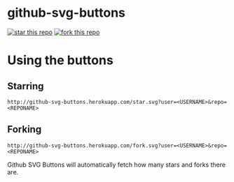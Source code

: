 github-svg-buttons
===============

[![star this repo](http://github-svg-buttons.herokuapp.com/star.svg?user=ddavison&repo=github-svg-buttons)](http://github.com/ddavison/sublime-tabs)
[![fork this repo](http://github-svg-buttons.herokuapp.com/fork.svg?user=ddavison&repo=github-svg-buttons)](http://github.com/ddavison/sublime-tabs/fork)


# Using the buttons
## Starring
  ```
  http://github-svg-buttons.herokuapp.com/star.svg?user=<USERNAME>&repo=<REPONAME>
  ```
  
## Forking
  ```
  http://github-svg-buttons.herokuapp.com/fork.svg?user=<USERNAME>&repo=<REPONAME>
  ```
  
Github SVG Buttons will automatically fetch how many stars and forks there are.
